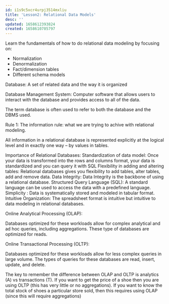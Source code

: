 ```yaml
---
id: i1s9c5xcr4urpj3514mxliu
title: 'Lesson2: Relational Data Models'
desc: ''
updated: 1658612393824
created: 1658610705797
---
```


Learn the fundamentals of how to do relational data modeling by focusing on:

- Normalization
- Denormalization
- Fact/dimension tables
- Different schema models

Database: A set of related data and the way it is organized

Database Management System: Computer software that allows users to interact with the database and provides access to all of the data.

The term database is often used to refer to both the database and the DBMS used.

Rule 1: The information rule: what we are trying to achive with relational modeling.

All information in a relational database is represented explicitly at the logical level and in exactly one way – by values in tables.

Importance of Relational Databases:
Standardization of data model: Once your data is transformed into the rows and columns format, your data is standardized and you can query it with SQL
Flexibility in adding and altering tables: Relational databases gives you flexibility to add tables, alter tables, add and remove data.
Data Integrity: Data Integrity is the backbone of using a relational database.
Structured Query Language (SQL): A standard language can be used to access the data with a predefined language.
Simplicity : Data is systematically stored and modeled in tabular format.
Intuitive Organization: The spreadsheet format is intuitive but intuitive to data modeling in relational databases.

Online Analytical Processing (OLAP):

Databases optimized for these workloads allow for complex analytical and ad hoc queries, including aggregations. These type of databases are optimized for reads.

Online Transactional Processing (OLTP):

Databases optimized for these workloads allow for less complex queries in large volume. The types of queries for these databases are read, insert, update, and delete.

The key to remember the difference between OLAP and OLTP is analytics (A) vs transactions (T). If you want to get the price of a shoe then you are using OLTP (this has very little or no aggregations). If you want to know the total stock of shoes a particular store sold, then this requires using OLAP (since this will require aggregations)
